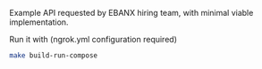 Example API requested by EBANX hiring team, with minimal viable implementation.

Run it with (ngrok.yml configuration required)

```bash
make build-run-compose
```